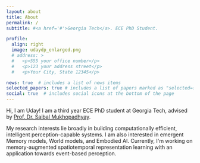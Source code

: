 ```yaml
---
layout: about
title: About
permalink: /
subtitle: #<a href='#'>Georgia Tech</a>. ECE PhD Student.

profile:
  align: right
  image: udaydp_enlarged.png
  # address: >
  #   <p>555 your office number</p>
  #   <p>123 your address street</p>
  #   <p>Your City, State 12345</p>

news: true  # includes a list of news items
selected_papers: true # includes a list of papers marked as "selected={true}"
social: true  # includes social icons at the bottom of the page
---
```


<!-- Write your biography here. Tell the world about yourself. Link to your favorite [subreddit](http://reddit.com). You can put a picture in, too. The code is already in, just name your picture `prof_pic.jpg` and put it in the `img/` folder. -->
Hi, I am Uday! I am a third year ECE PhD student at Georgia Tech, advised by [Prof. Dr. Saibal Mukhopadhyay](https://www.ece.gatech.edu/faculty-staff-directory/saibal-mukhopadhyay). 

My research interests lie broadly in building computationally efficient, intelligent perception-capable systems. I am also interested in emergent Memory models, World models, and Embodied AI. Currently, I'm working on memory-augmented spatiotemporal representation learning with an application towards event-based perception.
